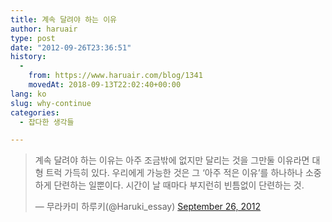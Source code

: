 ```yaml
---
title: 계속 달려야 하는 이유
author: haruair
type: post
date: "2012-09-26T23:36:51"
history:
  - 
    from: https://www.haruair.com/blog/1341
    movedAt: 2018-09-13T22:02:40+00:00
lang: ko
slug: why-continue
categories:
  - 잡다한 생각들

---
```

<blockquote class="twitter-tweet">
  <p>
    계속 달려야 하는 이유는 아주 조금밖에 없지만 달리는 것을 그만둘 이유라면 대형 트럭 가득히 있다. 우리에게 가능한 것은 그 &#8216;아주 적은 이유&#8217;를 하나하나 소중하게 단련하는 일뿐이다. 시간이 날 때마다 부지런히 빈틈없이 단련하는 것.
  </p>
  
  <p>
    &mdash; 무라카미 하루키(@Haruki_essay) <a href="https://twitter.com/Haruki_essay/status/251094454776242176" data-datetime="2012-09-26T23:02:37+00:00">September 26, 2012</a>
  </p>
</blockquote>
